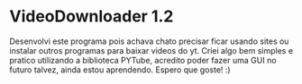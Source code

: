 # VideoDownloader 1.2

Desenvolvi este programa pois achava chato precisar ficar usando sites ou instalar outros programas para baixar videos do yt.
Criei algo bem simples e pratico utilizando a biblioteca PYTube, acredito poder fazer uma GUI no futuro talvez, ainda estou aprendendo.
Espero que goste! :)
